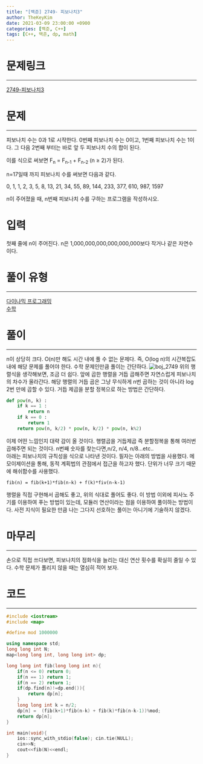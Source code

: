 ```yaml
---
title: "[백준] 2749- 피보나치3"
author: TheKeyKim
date: 2021-03-09 23:00:00 +0900
categories: [백준, C++]
tags: [C++, 백준, dp, math]
---
```


# 문제링크
***
[2749-피보나치3](https://www.acmicpc.net/problem/2749)
# 문제
***
<div id="problem_description" class="problem-text">
				<p>피보나치 수는 0과 1로 시작한다. 0번째 피보나치 수는 0이고, 1번째 피보나치 수는 1이다. 그 다음 2번째 부터는 바로 앞 두 피보나치 수의 합이 된다.</p>

<p>이를 식으로 써보면 F<sub>n</sub> = F<sub>n-1</sub> + F<sub>n-2</sub> (n ≥ 2)가 된다.</p>

<p>n=17일때 까지 피보나치 수를 써보면 다음과 같다.</p>

<p>0, 1, 1, 2, 3, 5, 8, 13, 21, 34, 55, 89, 144, 233, 377, 610, 987, 1597</p>

<p>n이 주어졌을 때, n번째 피보나치 수를 구하는 프로그램을 작성하시오.</p>
</div>

# 입력
<p>첫째 줄에 n이 주어진다. n은 1,000,000,000,000,000,000보다 작거나 같은 자연수이다.</p>

# 풀이 유형
***
[다이나믹 프로그래밍](/tags/dp)<br>
[수학](/tags/math)

# 풀이
***
n이 상당히 크다. O(n)만 해도 시간 내에 풀 수 없는 문제다. 즉, O(log n)의 시간복잡도 내에 해당 문제를 풀어야 한다. 수학 문제인만큼 풀이는 간단하다.
![boj_2749](https://user-images.githubusercontent.com/55990555/110491897-07db6280-8135-11eb-8a3e-c631ec78bf32.png)
위의 행렬식을 생각해보면, 조금 더 쉽다. 앞에 곱한 행렬을 거듭 곱해주면 자연스럽게 피보나치의 차수가 올라간다. 해당 행렬의 거듭 곱은 그냥 무식하게 n번 곱하는 것이 아니라 log 2번 만에 곱할 수 있다. 거듭 제곱을 분할 정복으로 하는 방법은 간단하다. 
```python
def pow(n, k) :
    if k == 1 :
        return n
    if k == 0 :
        return 1
    return pow(n, k/2) * pow(n, k/2) * pow(n, k%2)
```
이제 어떤 느낌인지 대략 감이 올 것이다. 행렬곱을 거듭제곱 즉 분할정복을 통해 여러번 곱해주면 되는 것이다. n번째 숫자를 찾는다면,n/2, n/4, n/8...etc.. <br>
아래는 피보나치의 규칙성을 식으로 나타낸 것이다. 필자는 아래의 방법을 사용했다. 메모이제이션을 통해, 동적 계획법의 관점에서 접근을 하고자 했다. 단위가 너무 크기 때문에 해쉬함수를 사용했다.
```
fib(n) = fib(k+1)*fib(n-k) + f(k)*fiv(n-k-1)
```
행렬을 직접 구현해서 곱해도 좋고, 위의 식대로 풀어도 좋다. 이 방법 이외에 피사노 주기를 이용하여 푸는 방법이 있는데, 모듈러 연산이라는 점을 이용하여 풀이하는 방법이다. 사전 지식이 필요한 만큼 나는 그다지 선호하는 풀이는 아니기에 기술하지 않겠다.
# 마무리
***
손으로 직접 쓰다보면, 피보나치의 점화식을 늘리는 대신 연산 횟수를 확실히 줄일 수 있다. 수학 문제가 풀리지 않을 때는 열심히 적어 보자. 
# 코드
***
```c++
#include <iostream>
#include <map>

#define mod 1000000

using namespace std;
long long int N;
map<long long int, long long int> dp;

long long int fib(long long int n){
    if(n <= 0) return 0;
    if(n == 1) return 1;
    if(n == 2) return 1;
    if(dp.find(n)!=dp.end()){
        return dp[n];
    }
    long long int k = n/2;
    dp[n] =  (fib(k+1)*fib(n-k) + fib(k)*fib(n-k-1))%mod;
    return dp[n];
}

int main(void){
    ios::sync_with_stdio(false); cin.tie(NULL);
    cin>>N;
    cout<<fib(N)<<endl;
}
```
